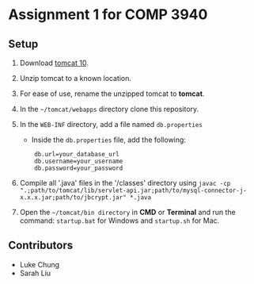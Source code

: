 # Assignment 1 for COMP 3940

## Setup

1. Download [tomcat 10](https://tomcat.apache.org/download-10.cgi).

2. Unzip tomcat to a known location.

3. For ease of use, rename the unzipped tomcat to **tomcat**.

4. In the `~/tomcat/webapps` directory clone this repository.

5. In the `WEB-INF` directory, add a file named `db.properties`

   - Inside the `db.properties` file, add the following:

   ```
       db.url=your_database_url
       db.username=your_username
       db.password=your_password
   ```

6. Compile all '.java' files in the '/classes' directory using `javac -cp ".;path/to/tomcat/lib/servlet-api.jar;path/to/mysql-connector-j-x.x.x.jar;path/to/jbcrypt.jar" *.java`

7. Open the `~/tomcat/bin directory` in **CMD** or **Terminal** and run the command: `startup.bat` for Windows and `startup.sh` for Mac.

## Contributors

- Luke Chung
- Sarah Liu
